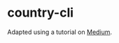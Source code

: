 # country-cli
Adapted using a tutorial on [Medium](https://medium.com/@milz_/build-a-command-line-node-js-app-that-consumes-a-rest-api-1145e5f0df94).
